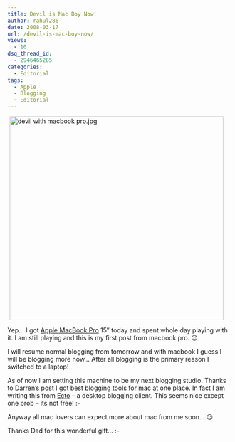 ```yaml
---
title: Devil is Mac Boy Now!
author: rahul286
date: 2008-03-17
url: /devil-is-mac-boy-now/
views:
  - 10
dsq_thread_id:
  - 2946465285
categories:
  - Editorial
tags:
  - Apple
  - Blogging
  - Editorial
---
```

<img class="wp-image-53592" src="http://cdn.devilsworkshop.org/files/2008/03/devil-with-macbook-pro.jpg" width="480" height="458" alt="devil with macbook pro.jpg" style="margin-left:5px" />

Yep&#8230; I got <a href="http://www.apple.com/macbookpro/" onclick="_gaq.push(['_trackEvent', 'outbound-article', 'http://www.apple.com/macbookpro/', 'Apple MacBook Pro']);" >Apple MacBook Pro</a> 15&#8243; today and spent whole day playing with it. I am still playing and this is my first post from macbook pro. 😉

I will resume normal blogging from tomorrow and with macbook I guess I will be blogging more now&#8230; After all blogging is the primary reason I switched to a laptop!

As of now I am setting this machine to be my next blogging studio. Thanks to <a href="http://www.problogger.net/archives/2008/01/17/essential-mac-os-x-applications-for-bloggers/" onclick="_gaq.push(['_trackEvent', 'outbound-article', 'http://www.problogger.net/archives/2008/01/17/essential-mac-os-x-applications-for-bloggers/', 'Darren&#8217;s post']);" >Darren&#8217;s post</a> I got <a href="http://www.problogger.net/archives/2008/01/17/essential-mac-os-x-applications-for-bloggers/" onclick="_gaq.push(['_trackEvent', 'outbound-article', 'http://www.problogger.net/archives/2008/01/17/essential-mac-os-x-applications-for-bloggers/', 'best blogging tools for mac']);" >best blogging tools for mac</a> at one place. In fact I am writing this from <a href="http://infinite-sushi.com/software/ecto/" onclick="_gaq.push(['_trackEvent', 'outbound-article', 'http://infinite-sushi.com/software/ecto/', 'Ecto']);" >Ecto</a> &#8211; a desktop blogging client. This seems nice except one prob &#8211; its not free! <img src="http://devilsworkshop.org/wp-includes/images/smilies/frownie.png" alt=":-(" class="wp-smiley" style="height: 1em; max-height: 1em;" />

Anyway all mac lovers can expect more about mac from me soon&#8230; 😉

Thanks Dad for this wonderful gift&#8230; <img src="http://devilsworkshop.org/wp-includes/images/smilies/simple-smile.png" alt=":-)" class="wp-smiley" style="height: 1em; max-height: 1em;" />
